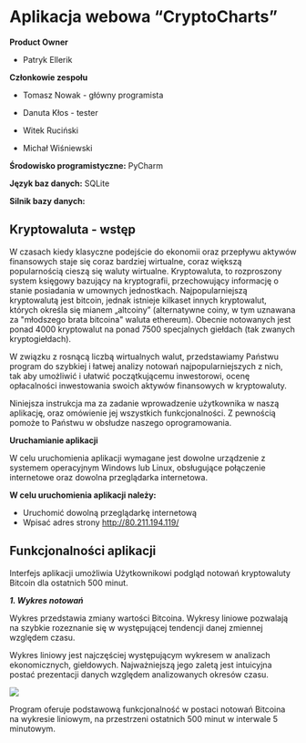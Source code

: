 Aplikacja webowa “CryptoCharts”
==========================

  

**Product Owner**

  

- Patryk Ellerik

  

**Członkowie zespołu**

  

- Tomasz Nowak - główny programista

- Danuta Kłos - tester

- Witek Ruciński

- Michał Wiśniewski

  

**Środowisko programistyczne:** PyCharm

  

**Język baz danych:** SQLite

  

**Silnik bazy danych:**

  



  

## Kryptowaluta - wstęp

  
  
  

W czasach kiedy klasyczne podejście do ekonomii oraz przepływu aktywów finansowych staje się coraz bardziej wirtualne, coraz większą popularnością cieszą się waluty wirtualne. Kryptowaluta, to rozproszony system księgowy bazujący na kryptografii, przechowujący informację o stanie posiadania w umownych jednostkach. Najpopularniejszą kryptowalutą jest bitcoin, jednak istnieje kilkaset innych kryptowalut, których określa się mianem „altcoiny” (alternatywne coiny, w tym uznawana za "młodszego brata bitcoina" waluta ethereum). Obecnie notowanych jest ponad 4000 kryptowalut na ponad 7500 specjalnych giełdach (tak zwanych kryptogiełdach).

  

W związku z rosnącą liczbą wirtualnych walut, przedstawiamy Państwu program do szybkiej i łatwej analizy notowań najpopularniejszych z nich, tak aby umożliwić i ułatwić początkującemu inwestorowi, ocenę opłacalności inwestowania swoich aktywów finansowych w kryptowaluty.

  

Niniejsza instrukcja ma za zadanie wprowadzenie użytkownika w naszą aplikację, oraz omówienie jej wszystkich funkcjonalności. Z pewnością pomoże to Państwu w obsłudze naszego oprogramowania.

  

  
  

**Uruchamianie aplikacji**

  

W celu uruchomienia aplikacji wymagane jest dowolne urządzenie z systemem operacyjnym Windows lub Linux, obsługujące połączenie internetowe oraz dowolna przeglądarka internetowa.

  

  

**W celu uruchomienia aplikacji należy:**

  

- Uruchomić dowolną przeglądarkę internetową
- Wpisać adres strony http://80.211.194.119/

  

  

**Funkcjonalności aplikacji**
------------------------------------
  

Interfejs aplikacji umożliwia Użytkownikowi podgląd notowań kryptowaluty Bitcoin dla ostatnich 500 minut.

  

  

***1. Wykres notowań***

  

Wykres przedstawia zmiany wartości Bitcoina. Wykresy liniowe pozwalają na szybkie rozeznanie się w występującej tendencji danej zmiennej względem czasu.

  

Wykres liniowy jest najczęściej występującym wykresem w analizach ekonomicznych, giełdowych. Najważniejszą jego zaletą jest intuicyjna postać prezentacji danych względem analizowanych okresów czasu.

  

  

![](https://lh4.googleusercontent.com/MObMvq9aaKrucWgJOISYdwy7Gf2ZBeK50mdcvTx4EsjrWwMEOREe67MRIlqe0KicyGhniHTyaYHOhnQXfJvI-T49Cat4l1zGg7iVyg3T5Fb40EtRCtJ07KLtBo9zTV4p60dws01l)

  

  

Program oferuje podstawową funkcjonalność w postaci notowań Bitcoina na wykresie liniowym, na przestrzeni ostatnich 500 minut w interwale 5 minutowym.
